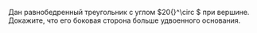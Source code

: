 Дан равнобедренный треугольник с углом $20{}^\circ $  при вершине. Докажите, что его боковая сторона больше удвоенного основания.